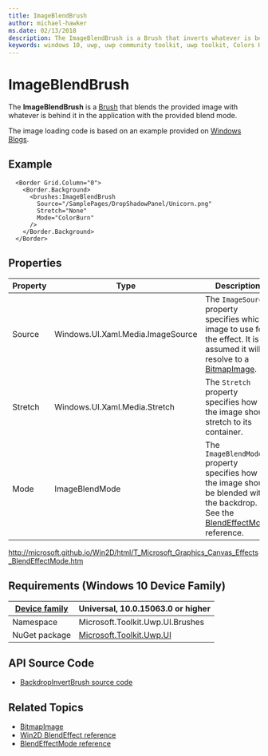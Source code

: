 ```yaml
---
title: ImageBlendBrush
author: michael-hawker
ms.date: 02/13/2018
description: The ImageBlendBrush is a Brush that inverts whatever is behind it in the application.
keywords: windows 10, uwp, uwp community toolkit, uwp toolkit, Colors Helper
---
```


# ImageBlendBrush

The **ImageBlendBrush** is a [Brush](https://docs.microsoft.com/en-us/uwp/api/windows.ui.xaml.media.brush) that blends the provided image with whatever is behind it in the application with the provided blend mode.

The image loading code is based on an example provided on [Windows Blogs](https://blogs.windows.com/buildingapps/2017/07/18/working-brushes-content-xaml-visual-layer-interop-part-one/#c57zf3bW4ylLlSvJ.97).

## Example

```xaml
  <Border Grid.Column="0">
    <Border.Background>
      <brushes:ImageBlendBrush 
        Source="/SamplePages/DropShadowPanel/Unicorn.png"
        Stretch="None"
        Mode="ColorBurn"
      />
    </Border.Background>
  </Border>
```

## Properties

| Property | Type | Description |
| -- | -- | -- |
| Source | Windows.UI.Xaml.Media.ImageSource | The `ImageSource` property specifies which image to use for the effect.  It is assumed it will resolve to a [BitmapImage](https://docs.microsoft.com/en-us/uwp/api/windows.ui.xaml.media.imaging.bitmapimage). |
| Stretch | Windows.UI.Xaml.Media.Stretch | The `Stretch` property specifies how the image should stretch to its container. |
| Mode | ImageBlendMode | The `ImageBlendMode` property specifies how the image should be blended with the backdrop.  See the [BlendEffectMode](http://microsoft.github.io/Win2D/html/T_Microsoft_Graphics_Canvas_Effects_BlendEffectMode.htm) reference. |


http://microsoft.github.io/Win2D/html/T_Microsoft_Graphics_Canvas_Effects_BlendEffectMode.htm

## Requirements (Windows 10 Device Family)

| [Device family](http://go.microsoft.com/fwlink/p/?LinkID=526370) | Universal, 10.0.15063.0 or higher |
| --- | --- |
| Namespace | Microsoft.Toolkit.Uwp.UI.Brushes |
| NuGet package | [Microsoft.Toolkit.Uwp.UI](https://www.nuget.org/packages/Microsoft.Toolkit.Uwp.UI/) |

## API Source Code

- [BackdropInvertBrush source code](https://github.com/Microsoft/UWPCommunityToolkit/blob/master/Microsoft.Toolkit.Uwp/Brushes/ImageBlendBrush.cs)

## Related Topics

- [BitmapImage](https://docs.microsoft.com/en-us/uwp/api/windows.ui.xaml.media.imaging.bitmapimage)
- [Win2D BlendEffect reference](http://microsoft.github.io/Win2D/html/T_Microsoft_Graphics_Canvas_Effects_BlendEffect.htm)
- [BlendEffectMode reference](http://microsoft.github.io/Win2D/html/T_Microsoft_Graphics_Canvas_Effects_BlendEffectMode.htm)
